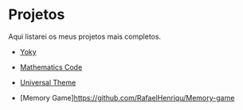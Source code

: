 # Projetos
Aqui listarei os meus projetos mais completos.

* [Yoky](https://github.com/RafaelHenriqu/Yoky)

* [Mathematics Code](https://github.com/RafaelHenriqu/Mathematics-code)

* [Universal Theme](https://github.com/RafaelHenriqu/Universal-Theme)

* [Memory Game]https://github.com/RafaelHenriqu/Memory-game
